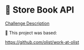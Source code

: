 # 🏬 Store Book API

[Challenge Description](./challenge.md)

🤝 This project was based:

https://github.com/olist/work-at-olist
